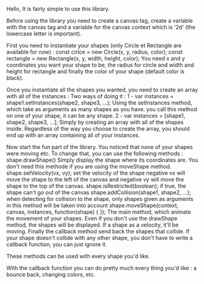 Hello,
It is fairly simple to use this library.

Before using the library you need to create a canvas tag, create a variable with the canvas tag and a variable for the canvas context which is '2d' (the lowercase letter is important).

First you need to instantiate your shapes (only Circle et Rectangle are available for now) :
    const cirlce = new Circle(x, y, radius, color);
    const rectangle = new Rectangle(x, y, width, height, color);
You need x and y coordinates you want your shape to be, the radius for circle and width and height for rectangle and finally the color of your shape (default color is black).

Once you instantiate all the shapes you wanted, you need to create an array with all of the instances :
    Two ways of doing it :
        1 - var instances = shape1.setInstances(shape2, shape3, …);
            Using the setInstances method, which take as arguments as many shapes as you have. you call this method on one of your shape, it can be any shape.
        2 - var instances = [shape1, shape2, shape3, …];
            Simply by creating an array with all of the shapes inside.
Regardless of the way you choose to create the array, you should end up with an array containing all of your instances.

Now start the fun part of the library. You noticed that none of your shapes were moving etc.
To change that, you can use the following methods :
    shape.drawShape()
        Simply display the shape where its coordinates are. You don't need this methode if you are using the moveShape method.
    shape.setVelocity(vx, vy);
        set the velocity of the shape negative vx will move the shape to the left of the canvas and negative vy will move the shape to the top of the canvas.
    shape.isRestricted(boolean);
        if true, the shape can't go out of the canvas
    shape.addCollision(shape1, shape2, …);
        when detecting for collision to the shape, only shapes given as arguments in this method will be taken into account
    shape.moveShape(context, canvas, instances, function(shape) { });
        The main method, which animate the movement of your shapes. Even if you don't use the drawShape method, the shapes will be displayed. If a shape as a velocity, it'll be moving. Finally the callback method send back the shapes that collide. If your shape doesn't collide with any other shape, you don't have to write a callback function, you can just ignore it.

These methods can be used with every shape you'd like.

With the callback function you can do pretty much every thing you'd like : a bounce back, changing colors, etc.